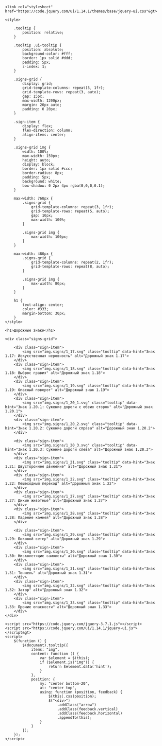 <!DOCTYPE html>
<html lang="ru">
<head>
    <meta charset="UTF-8">
    <meta name="viewport" content="width=device-width, initial-scale=1.0">
    <title>Дорожные знаки</title>

    <link rel="stylesheet" href="https://code.jquery.com/ui/1.14.1/themes/base/jquery-ui.css"&gt>

    <style>

        .tooltip {
            position: relative;
        }

        .tooltip .ui-tooltip {
            position: absolute;
            background-color: #fff;
            border: 1px solid #ddd;
            padding: 5px;
            z-index: 1;
        }
  
        .signs-grid {
            display: grid;
            grid-template-columns: repeat(5, 1fr); 
            grid-template-rows: repeat(3, auto);   
            gap: 15px;
            max-width: 1200px;
            margin: 20px auto;
            padding: 0 20px;
        }

        .sign-item {
            display: flex;
            flex-direction: column;
            align-items: center;
        }

        .signs-grid img {
            width: 100%;
            max-width: 150px;
            height: auto;
            display: block;
            border: 1px solid #ccc;
            border-radius: 8px;
            padding: 5px;
            background: white;
            box-shadow: 0 2px 4px rgba(0,0,0,0.1);
        }

        max-width: 768px {
            .signs-grid {
                grid-template-columns: repeat(3, 1fr); 
                grid-template-rows: repeat(5, auto);   
                gap: 10px;
                max-width: 100%;
            }
            
            .signs-grid img {
                max-width: 100px;
            }
        }

        max-width: 480px {
            .signs-grid {
                grid-template-columns: repeat(2, 1fr); 
                grid-template-rows: repeat(8, auto);   
            }
            
            .signs-grid img {
                max-width: 80px;
            }
        }

        h1 {
            text-align: center;
            color: #333;
            margin-bottom: 30px;
        }
    </style>
</head>
<body>

    <h1>Дорожные знаки</h1>

    <div class="signs-grid">

        <div class="sign-item">
            <img src="img.signs/1_17.svg" class="tooltip" data-hint="Знак 1.17: Искусственная неровность" alt="Дорожный знак 1.17">
        </div>
        <div class="sign-item">
            <img src="img.signs/1_18.svg" class="tooltip" data-hint="Знак 1.18: Выброс гравия" alt="Дорожный знак 1.18">
        </div>
        <div class="sign-item">
            <img src="img.signs/1_19.svg" class="tooltip" data-hint="Знак 1.19: Опасный поворот" alt="Дорожный знак 1.19">
        </div>
        <div class="sign-item">
            <img src="img.signs/1_20_1.svg" class="tooltip" data-hint="Знак 1.20.1: Сужение дороги с обеих сторон" alt="Дорожный знак 1.20.1">
        </div>
        <div class="sign-item">
            <img src="img.signs/1_20_2.svg" class="tooltip" data-hint="Знак 1.20.2: Сужение дороги справа" alt="Дорожный знак 1.20.2">
        </div>
        
        <div class="sign-item">
            <img src="img.signs/1_20_3.svg" class="tooltip" data-hint="Знак 1.20.3: Сужение дороги слева" alt="Дорожный знак 1.20.3">
        </div>
        <div class="sign-item">
            <img src="img.signs/1_21.svg" class="tooltip" data-hint="Знак 1.21: Двустороннее движение" alt="Дорожный знак 1.21">
        </div>
        <div class="sign-item">
            <img src="img.signs/1_22.svg" class="tooltip" data-hint="Знак 1.22: Пешеходный переход" alt="Дорожный знак 1.22">
        </div>
        <div class="sign-item">
            <img src="img.signs/1_27.svg" class="tooltip" data-hint="Знак 1.27: Дикие животные" alt="Дорожный знак 1.27">
        </div>
        <div class="sign-item">
            <img src="img.signs/1_28.svg" class="tooltip" data-hint="Знак 1.28: Падение камней" alt="Дорожный знак 1.28">
        </div>
        
        <div class="sign-item">
            <img src="img.signs/1_29.svg" class="tooltip" data-hint="Знак 1.29: Боковой ветер" alt="Дорожный знак 1.29">
        </div>
        <div class="sign-item">
            <img src="img.signs/1_30.svg" class="tooltip" data-hint="Знак 1.30: Низколетящие самолеты" alt="Дорожный знак 1.30">
        </div>
        <div class="sign-item">
            <img src="img.signs/1_31.svg" class="tooltip" data-hint="Знак 1.31: Тоннель" alt="Дорожный знак 1.31">
        </div>
        <div class="sign-item">
            <img src="img.signs/1_32.svg" class="tooltip" data-hint="Знак 1.32: Затор" alt="Дорожный знак 1.32">
        </div>
        <div class="sign-item">
            <img src="img.signs/1_33.svg" class="tooltip" data-hint="Знак 1.33: Прочие опасности" alt="Дорожный знак 1.33">
        </div>
    </div>

    <script src="https://code.jquery.com/jquery-3.7.1.js"></script>
    <script src="https://code.jquery.com/ui/1.14.1/jquery-ui.js"></script&gt>
    <script>
        $(function () {
            $(document).tooltip({
                items: "img",
                content: function () {
                    var $element = $(this);
                    if ($element.is("img")) {
                        return $element.data('hint');
                    }
                },
                position: {
                    my: "center bottom-20",
                    at: "center top",
                    using: function (position, feedback) {
                        $(this).css(position);
                        $("<div>")
                            .addClass("arrow")
                            .addClass(feedback.vertical)
                            .addClass(feedback.horizontal)
                            .appendTo(this);
                    }
                }
            });
        });
    </script>

</body>
</html>
